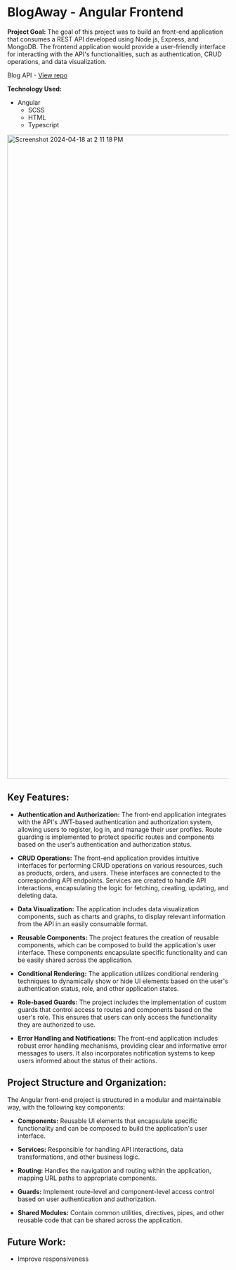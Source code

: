 # BlogAway - Angular Frontend
**Project Goal:**
The goal of this project was to build an front-end application that consumes a REST API developed using Node.js, Express, and MongoDB. The frontend application would provide a user-friendly interface for interacting with the API's functionalities, such as authentication, CRUD operations, and data visualization.

Blog API - <a href="https://github.com/itsluisjim/blog-api">View repo</a>

**Technology Used:** 
- Angular
  - SCSS
  - HTML
  - Typescript
 
<img width="1466" alt="Screenshot 2024-04-18 at 2 11 18 PM" src="https://github.com/itsluisjim/blog-ui/assets/105807191/b858f5d0-2239-4015-8561-c407483ea367">

 
## Key Features:

- **Authentication and Authorization:**
The front-end application integrates with the API's JWT-based authentication and authorization system, allowing users to register, log in, and manage their user profiles.
Route guarding is implemented to protect specific routes and components based on the user's authentication and authorization status.

- **CRUD Operations:**
The front-end application provides intuitive interfaces for performing CRUD operations on various resources, such as products, orders, and users. These interfaces are connected to the corresponding API endpoints.
Services are created to handle API interactions, encapsulating the logic for fetching, creating, updating, and deleting data.

- **Data Visualization:**
The application includes data visualization components, such as charts and graphs, to display relevant information from the API in an easily consumable format.

- **Reusable Components:**
The project features the creation of reusable components, which can be composed to build the application's user interface. These components encapsulate specific functionality and can be easily shared across the application.

- **Conditional Rendering:**
The application utilizes conditional rendering techniques to dynamically show or hide UI elements based on the user's authentication status, role, and other application states.

- **Role-based Guards:**
The project includes the implementation of custom guards that control access to routes and components based on the user's role. This ensures that users can only access the functionality they are authorized to use.

- **Error Handling and Notifications:**
The front-end application includes robust error handling mechanisms, providing clear and informative error messages to users. It also incorporates notification systems to keep users informed about the status of their actions.

## Project Structure and Organization:
The Angular front-end project is structured in a modular and maintainable way, with the following key components:

- **Components:** Reusable UI elements that encapsulate specific functionality and can be composed to build the application's user interface.

- **Services:** Responsible for handling API interactions, data transformations, and other business logic.

- **Routing:** Handles the navigation and routing within the application, mapping URL paths to appropriate components.

- **Guards:** Implement route-level and component-level access control based on user authentication and authorization.

- **Shared Modules:** Contain common utilities, directives, pipes, and other reusable code that can be shared across the application.

## Future Work:
- Improve responsiveness
  
